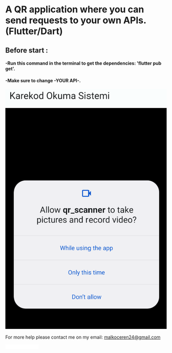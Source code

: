 # A QR application where you can send requests to your own APIs. (Flutter/Dart)

## Before start :

#### -Run this command in the terminal to get the dependencies: 'flutter pub get'.

#### -Make sure to change -YOUR API-.

![Home Page](assets/readme/img_2.png)







For more help please contact me on my email: malkoceren24@gmail.com

![](assets/readme/erenium.png)
 
